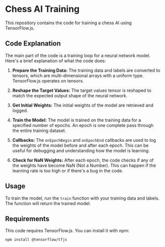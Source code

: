 # Chess AI Training

This repository contains the code for training a chess AI using TensorFlow.js.

## Code Explanation

The main part of the code is a training loop for a neural network model. Here's a brief explanation of what the code does:

1. **Prepare the Training Data:** The training data and labels are converted to tensors, which are multi-dimensional arrays with a uniform type. TensorFlow.js operates on tensors.

2. **Reshape the Target Values:** The target values tensor is reshaped to match the expected output shape of the neural network.

3. **Get Initial Weights:** The initial weights of the model are retrieved and logged.

4. **Train the Model:** The model is trained on the training data for a specified number of epochs. An epoch is one complete pass through the entire training dataset.

5. **Callbacks:** The `onEpochBegin` and `onEpochEnd` callbacks are used to log the weights of the model before and after each epoch. This can be useful for debugging and understanding how the model is learning.

6. **Check for NaN Weights:** After each epoch, the code checks if any of the weights have become NaN (Not a Number). This can happen if the learning rate is too high or if there's a bug in the code.

## Usage

To train the model, run the `train` function with your training data and labels. The function will return the trained model.

## Requirements

This code requires TensorFlow.js. You can install it with npm:

```bash
npm install @tensorflow/tfjs
